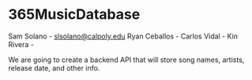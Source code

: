 # 365MusicDatabase

Sam Solano - slsolano@calpoly.edu
Ryan Ceballos - 
Carlos Vidal - 
Kin Rivera - 

We are going to create a backend API that will store song names, artists, release date, and other info. 
